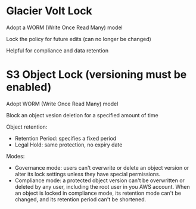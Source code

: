 # Glacier Volt Lock

Adopt a WORM (Write Once Read Many) model

Lock the policy for future edits (can no longer be changed)

Helpful for compliance and data retention

# S3 Object Lock (versioning must be enabled)

Adopt WORM (Write Once Read Many) model

Block an object vesion deletion for a specified amount of time 

Object retention:
- Retention Period: specifies a fixed period
- Legal Hold: same protection, no expiry date

Modes: 
- Governance mode: users can't overwrite or delete an object version or alter its lock settings unless they have special permissions.
- Compliance mode: a protected object version can't be overwritten or deleted by any user, including the root user in you AWS account. When an object is locked in compliance mode, its retention mode can't be changed, and its retention period can't be shortened.
